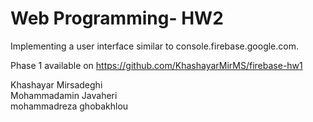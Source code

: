 # Web Programming- HW2

Implementing a user interface similar to console.firebase.google.com.

Phase 1 available on https://github.com/KhashayarMirMS/firebase-hw1

Khashayar Mirsadeghi<br>
Mohammadamin Javaheri<br>
mohammadreza ghobakhlou
